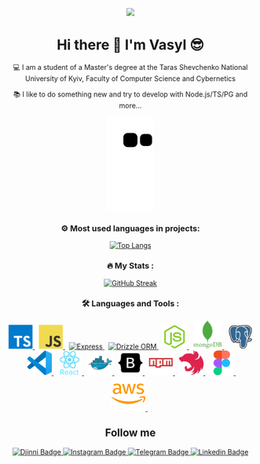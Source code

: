 <div id="header" align="center">
  
  <img src="https://media.giphy.com/media/fwbzI2kV3Qrlpkh59e/giphy.gif" width="300" />
    
  
  <h1> Hi there 👋
  I'm Vasyl 😎</h1>
  
   💻 I am a student of a Master's degree at the Taras Shevchenko National University of Kyiv, Faculty of Computer Science and Cybernetics 
   
   📚 I like to do something new and try to develop with Node.js/TS/PG and more... 
   
  ![Snake animation](https://github.com/vasyl1312/vasyl1312/blob/output/github-contribution-grid-snake.svg)
  
  
  ### ⚙ Most used languages in projects:
  [![Top Langs](https://github-readme-stats.vercel.app/api/top-langs/?username=vasyl1312&theme=vision-friendly-dark)](https://github.com/anuraghazra/github-readme-stats)
  
  ### :fire: My Stats :
  [![GitHub Streak](http://github-readme-streak-stats.herokuapp.com?user=vasyl1312&theme=dark&hide_border=true)](https://git.io/streak-stats)
  
  
  ### :hammer_and_wrench: Languages and Tools :
  <div>
    <a href="https://www.typescriptlang.org/" target="_blank">
      <img src="https://github.com/devicons/devicon/blob/master/icons/typescript/typescript-plain.svg" title="TypeScript" alt="TypeScript" width="50" height="50"/>
    </a>&nbsp; 
    <a href="https://developer.mozilla.org/en-US/docs/Web/JavaScript" target="_blank">
      <img src="https://github.com/devicons/devicon/blob/master/icons/javascript/javascript-original.svg" title="JavaScript" alt="JavaScript" width="50" height="50"/>
    </a>&nbsp;
    <a href="https://expressjs.com/" target="_blank">
      <img src="https://itproger.com/intensive/img/express.png" title="Express" alt="Express" width="50" height="50"/>
    </a>&nbsp;
    <a href="https://orm.drizzle.team/" target="_blank">
      <img src="https://i.ibb.co/NCB5mXX/image.png" title="Drizzle ORM" alt="Drizzle ORM" width="50" height="50"/>
    </a>&nbsp; 
    <a href="https://nodejs.org/" target="_blank">
      <img src="https://github.com/devicons/devicon/blob/master/icons/nodejs/nodejs-original.svg" title="NodeJS" alt="NodeJS" width="50" height="50"/>
    </a>&nbsp;  
    <a href="https://www.mongodb.com/" target="_blank">
      <img src="https://github.com/devicons/devicon/blob/master/icons/mongodb/mongodb-plain-wordmark.svg" title="MongoDB" alt="MongoDB" width="60" height="60"/>
    </a>&nbsp;  
    <a href="https://www.postgresql.org/" target="_blank">
      <img src="https://github.com/devicons/devicon/blob/master/icons/postgresql/postgresql-original.svg" title="PostgreSQL" alt="PostgreSQL" width="50" height="50"/>
    </a>&nbsp;  
    <a href="https://code.visualstudio.com/" target="_blank">
      <img src="https://github.com/devicons/devicon/blob/master/icons/vscode/vscode-original.svg" title="VSCode" alt="VSCode" width="50" height="50"/>
    </a>&nbsp;  
    <a href="https://reactjs.org/" target="_blank">
      <img src="https://github.com/devicons/devicon/blob/master/icons/react/react-original-wordmark.svg" title="React" alt="React" width="50" height="50"/>
    </a>&nbsp;  
    <a href="https://www.docker.com/" target="_blank">
      <img src="https://github.com/devicons/devicon/blob/master/icons/docker/docker-original.svg" title="Docker" alt="Docker" width="50" height="50"/>
    </a>&nbsp;  
    <a href="https://getbootstrap.com/" target="_blank">
      <img src="https://github.com/devicons/devicon/blob/master/icons/bootstrap/bootstrap-plain.svg" title="Bootstrap" alt="Bootstrap" width="50" height="50"/>
    </a>&nbsp;  
    <a href="https://www.npmjs.com/" target="_blank">
      <img src="https://github.com/devicons/devicon/blob/master/icons/npm/npm-original-wordmark.svg" title="NPM" alt="NPM" width="50" height="50"/>
    </a>&nbsp;  
    <a href="https://nestjs.com/" target="_blank">
      <img src="https://github.com/devicons/devicon/blob/master/icons/nestjs/nestjs-plain.svg" title="NestJS" alt="NestJS" width="50" height="50"/>
    </a>&nbsp; 
    <a href="https://www.figma.com/" target="_blank">
      <img src="https://github.com/devicons/devicon/blob/master/icons/figma/figma-original.svg" title="Figma" alt="Figma" width="50" height="50"/>
    </a>&nbsp; 
     <a href="https://aws.amazon.com/" target="_blank">
      <img src="https://github.com/devicons/devicon/blob/master/icons/amazonwebservices/amazonwebservices-plain-wordmark.svg" title="AWS" alt="AWS" width="70" height="70"/>
    </a>&nbsp; 
  </div>
    
  <h2>Follow me</h2>
  <div id="badges">
    <a href="https://djinni.co/q/d9b5f577b1/">
      <img src="http://djinni.co/static/favicons/v03/favicon-196x196.png" alt="Djinni Badge" width="50"/>
    </a>
    <a href="https://www.instagram.com/vasyllko/">
      <img src="https://upload.wikimedia.org/wikipedia/commons/thumb/e/e7/Instagram_logo_2016.svg/768px-Instagram_logo_2016.svg.png" alt="Instagram Badge" width="50"/>
    </a>
    <a href="https://t.me/vasylkoo">
      <img src="https://upload.wikimedia.org/wikipedia/commons/thumb/8/82/Telegram_logo.svg/2048px-Telegram_logo.svg.png" alt="Telegram Badge" width="50"/>
    </a>
      <a href="https://www.linkedin.com/in/vasyl-hryts-b2aa5121b/">
      <img src="https://cdn-icons-png.flaticon.com/512/174/174857.png" alt="Linkedin Badge" width="50"/>
    </a>
  </div>


</div>

